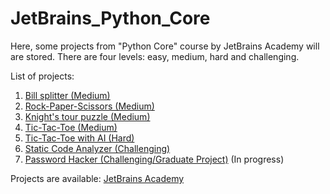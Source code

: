 # JetBrains_Python_Core
Here, some projects from "Python Core" course by JetBrains Academy will are stored. There are four levels: easy, medium, hard and challenging.

List of projects:
  1. [Bill splitter (Medium)](https://github.com/evylegzhanin/JetBrains_Python_Core/tree/main/bill_splitter)  
  2. [Rock-Paper-Scissors (Medium)](https://github.com/evylegzhanin/JetBrains_Python_Core/tree/main/rock_paper_scissors)
  3. [Knight's tour puzzle (Medium)](https://github.com/evylegzhanin/JetBrains_Python_Core/tree/main/knights_tour_pazzle)
  4. [Tic-Tac-Toe (Medium)](https://github.com/evylegzhanin/JetBrains_Python_Core/tree/main/tic_tac_toe)
  5. [Tic-Tac-Toe with AI (Hard)](https://github.com/evylegzhanin/JetBrains_Python_Core/tree/main/tic_tac_toe_with_AI)
  6. [Static Code Analyzer (Challenging)](https://github.com/evylegzhanin/JetBrains_Python_Core/tree/main/static_code_analyzer)
  7. [Password Hacker (Challenging/Graduate Project)]()   (In progress)

Projects are available: [JetBrains Academy](https://hyperskill.org/tracks/2)
